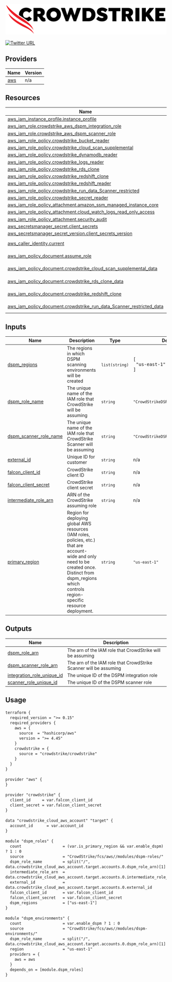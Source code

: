 <!-- BEGIN_TF_DOCS -->
![CrowdStrike DSPM resources terraform module](https://raw.githubusercontent.com/CrowdStrike/falconpy/main/docs/asset/cs-logo.png)

[![Twitter URL](https://img.shields.io/twitter/url?label=Follow%20%40CrowdStrike&style=social&url=https%3A%2F%2Ftwitter.com%2FCrowdStrike)](https://twitter.com/CrowdStrike)<br/>

## Providers

| Name | Version |
|------|---------|
| <a name="provider_aws"></a> [aws](#provider\_aws) | n/a |
## Resources

| Name | Type |
|------|------|
| [aws_iam_instance_profile.instance_profile](https://registry.terraform.io/providers/hashicorp/aws/latest/docs/resources/iam_instance_profile) | resource |
| [aws_iam_role.crowdstrike_aws_dspm_integration_role](https://registry.terraform.io/providers/hashicorp/aws/latest/docs/resources/iam_role) | resource |
| [aws_iam_role.crowdstrike_aws_dspm_scanner_role](https://registry.terraform.io/providers/hashicorp/aws/latest/docs/resources/iam_role) | resource |
| [aws_iam_role_policy.crowdstrike_bucket_reader](https://registry.terraform.io/providers/hashicorp/aws/latest/docs/resources/iam_role_policy) | resource |
| [aws_iam_role_policy.crowdstrike_cloud_scan_supplemental](https://registry.terraform.io/providers/hashicorp/aws/latest/docs/resources/iam_role_policy) | resource |
| [aws_iam_role_policy.crowdstrike_dynamodb_reader](https://registry.terraform.io/providers/hashicorp/aws/latest/docs/resources/iam_role_policy) | resource |
| [aws_iam_role_policy.crowdstrike_logs_reader](https://registry.terraform.io/providers/hashicorp/aws/latest/docs/resources/iam_role_policy) | resource |
| [aws_iam_role_policy.crowdstrike_rds_clone](https://registry.terraform.io/providers/hashicorp/aws/latest/docs/resources/iam_role_policy) | resource |
| [aws_iam_role_policy.crowdstrike_redshift_clone](https://registry.terraform.io/providers/hashicorp/aws/latest/docs/resources/iam_role_policy) | resource |
| [aws_iam_role_policy.crowdstrike_redshift_reader](https://registry.terraform.io/providers/hashicorp/aws/latest/docs/resources/iam_role_policy) | resource |
| [aws_iam_role_policy.crowdstrike_run_data_Scanner_restricted](https://registry.terraform.io/providers/hashicorp/aws/latest/docs/resources/iam_role_policy) | resource |
| [aws_iam_role_policy.crowdstrike_secret_reader](https://registry.terraform.io/providers/hashicorp/aws/latest/docs/resources/iam_role_policy) | resource |
| [aws_iam_role_policy_attachment.amazon_ssm_managed_instance_core](https://registry.terraform.io/providers/hashicorp/aws/latest/docs/resources/iam_role_policy_attachment) | resource |
| [aws_iam_role_policy_attachment.cloud_watch_logs_read_only_access](https://registry.terraform.io/providers/hashicorp/aws/latest/docs/resources/iam_role_policy_attachment) | resource |
| [aws_iam_role_policy_attachment.security_audit](https://registry.terraform.io/providers/hashicorp/aws/latest/docs/resources/iam_role_policy_attachment) | resource |
| [aws_secretsmanager_secret.client_secrets](https://registry.terraform.io/providers/hashicorp/aws/latest/docs/resources/secretsmanager_secret) | resource |
| [aws_secretsmanager_secret_version.client_secrets_version](https://registry.terraform.io/providers/hashicorp/aws/latest/docs/resources/secretsmanager_secret_version) | resource |
| [aws_caller_identity.current](https://registry.terraform.io/providers/hashicorp/aws/latest/docs/data-sources/caller_identity) | data source |
| [aws_iam_policy_document.assume_role](https://registry.terraform.io/providers/hashicorp/aws/latest/docs/data-sources/iam_policy_document) | data source |
| [aws_iam_policy_document.crowdstrike_cloud_scan_supplemental_data](https://registry.terraform.io/providers/hashicorp/aws/latest/docs/data-sources/iam_policy_document) | data source |
| [aws_iam_policy_document.crowdstrike_rds_clone_data](https://registry.terraform.io/providers/hashicorp/aws/latest/docs/data-sources/iam_policy_document) | data source |
| [aws_iam_policy_document.crowdstrike_redshift_clone](https://registry.terraform.io/providers/hashicorp/aws/latest/docs/data-sources/iam_policy_document) | data source |
| [aws_iam_policy_document.crowdstrike_run_data_Scanner_restricted_data](https://registry.terraform.io/providers/hashicorp/aws/latest/docs/data-sources/iam_policy_document) | data source |
## Inputs

| Name | Description | Type | Default | Required |
|------|-------------|------|---------|:--------:|
| <a name="input_dspm_regions"></a> [dspm\_regions](#input\_dspm\_regions) | The regions in which DSPM scanning environments will be created | `list(string)` | <pre>[<br/>  "us-east-1"<br/>]</pre> | no |
| <a name="input_dspm_role_name"></a> [dspm\_role\_name](#input\_dspm\_role\_name) | The unique name of the IAM role that CrowdStrike will be assuming | `string` | `"CrowdStrikeDSPMIntegrationRole"` | no |
| <a name="input_dspm_scanner_role_name"></a> [dspm\_scanner\_role\_name](#input\_dspm\_scanner\_role\_name) | The unique name of the IAM role that CrowdStrike Scanner will be assuming | `string` | `"CrowdStrikeDSPMScannerRole"` | no |
| <a name="input_external_id"></a> [external\_id](#input\_external\_id) | Unique ID for customer | `string` | n/a | yes |
| <a name="input_falcon_client_id"></a> [falcon\_client\_id](#input\_falcon\_client\_id) | CrowdStrike client ID | `string` | n/a | yes |
| <a name="input_falcon_client_secret"></a> [falcon\_client\_secret](#input\_falcon\_client\_secret) | CrowdStrike client secret | `string` | n/a | yes |
| <a name="input_intermediate_role_arn"></a> [intermediate\_role\_arn](#input\_intermediate\_role\_arn) | ARN of the CrowdStrike assuming role | `string` | n/a | yes |
| <a name="input_primary_region"></a> [primary\_region](#input\_primary\_region) | Region for deploying global AWS resources (IAM roles, policies, etc.) that are account-wide and only need to be created once. Distinct from dspm\_regions which controls region-specific resource deployment. | `string` | `"us-east-1"` | no |
## Outputs

| Name | Description |
|------|-------------|
| <a name="output_dspm_role_arn"></a> [dspm\_role\_arn](#output\_dspm\_role\_arn) | The arn of the IAM role that CrowdStrike will be assuming |
| <a name="output_dspm_scanner_role_arn"></a> [dspm\_scanner\_role\_arn](#output\_dspm\_scanner\_role\_arn) | The arn of the IAM role that CrowdStrike Scanner will be assuming |
| <a name="output_integration_role_unique_id"></a> [integration\_role\_unique\_id](#output\_integration\_role\_unique\_id) | The unique ID of the DSPM integration role |
| <a name="output_scanner_role_unique_id"></a> [scanner\_role\_unique\_id](#output\_scanner\_role\_unique\_id) | The unique ID of the DSPM scanner role |

## Usage

```hcl
terraform {
  required_version = ">= 0.15"
  required_providers {
    aws = {
      source  = "hashicorp/aws"
      version = ">= 4.45"
    }
    crowdstrike = {
      source = "crowdstrike/crowdstrike"
    }
  }
}

provider "aws" {
}

provider "crowdstrike" {
  client_id     = var.falcon_client_id
  client_secret = var.falcon_client_secret
}

data "crowdstrike_cloud_aws_account" "target" {
  account_id      = var.account_id
}

module "dspm_roles" {
  count                  = (var.is_primary_region && var.enable_dspm) ? 1 : 0
  source                 = "CrowdStrike/fcs/aws//modules/dspm-roles/"
  dspm_role_name         = split("/", data.crowdstrike_cloud_aws_account.target.accounts.0.dspm_role_arn)[1]
  intermediate_role_arn  = data.crowdstrike_cloud_aws_account.target.accounts.0.intermediate_role_arn
  external_id            = data.crowdstrike_cloud_aws_account.target.accounts.0.external_id
  falcon_client_id       = var.falcon_client_id
  falcon_client_secret   = var.falcon_client_secret
  dspm_regions           = ["us-east-1"]
}

module "dspm_environments" {
  count                  = var.enable_dspm ? 1 : 0
  source                 = "CrowdStrike/fcs/aws//modules/dspm-environments/"
  dspm_role_name         = split("/", data.crowdstrike_cloud_aws_account.target.accounts.0.dspm_role_arn)[1]
  region                 = "us-east-1"
  providers = {
    aws = aws
  }
  depends_on = [module.dspm_roles]
}

```
<!-- END_TF_DOCS -->